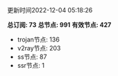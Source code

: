 更新时间2022-12-04 05:18:26

**总订阅: 73**
**总节点: 991**
**有效节点: 427**
- trojan节点: 136
- v2ray节点: 203
- ss节点: 87
- ssr节点: 1
